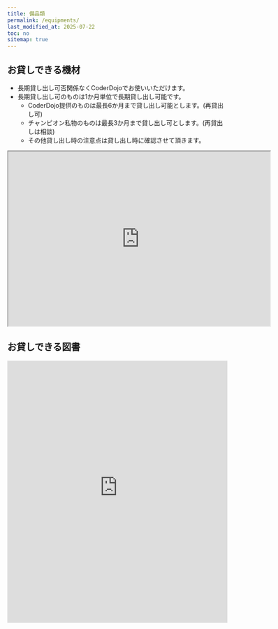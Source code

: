 ```yaml
---
title: 備品類
permalink: /equipments/
last_modified_at: 2025-07-22
toc: no
sitemap: true
---
```

## お貸しできる機材
- 長期貸し出し可否関係なくCoderDojoでお使いいただけます。
- 長期貸し出し可のものは1か月単位で長期貸し出し可能です。
    - CoderDojo提供のものは最長6か月まで貸し出し可能とします。(再貸出し可)
    - チャンピオン私物のものは最長3か月まで貸し出し可とします。(再貸出しは相談)
    - その他貸し出し時の注意点は貸し出し時に確認させて頂きます。

<iframe width=600 height=400 src="https://docs.google.com/spreadsheets/d/e/2PACX-1vSeEoJxp-T8zQZiI9OxioTqttmog89-QN2KjDRDR7pbY-qaAJH6Nkn1WyqeMYd4yIPoqWPEB2BOpF8g/pubhtml?widget=true&amp;headers=false"></iframe>

## お貸しできる図書

<iframe src="https://goofy-titanium-a19.notion.site/ebd/23830118e221817f8660feeb4c335376?v=23830118e2218147bc40000c950ad4c8" width="100%" height="600" frameborder="0" allowfullscreen />


